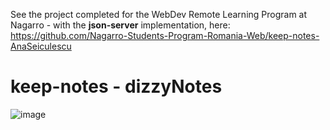 See the project completed for the WebDev Remote Learning Program at Nagarro - with the **json-server** implementation, here: 
https://github.com/Nagarro-Students-Program-Romania-Web/keep-notes-AnaSeiculescu

# keep-notes - dizzyNotes

![image](https://github.com/AnaSeiculescu/keep-notes/assets/122996287/56c8eb0e-0ecd-45e3-b6a1-72975b2c83ee)

